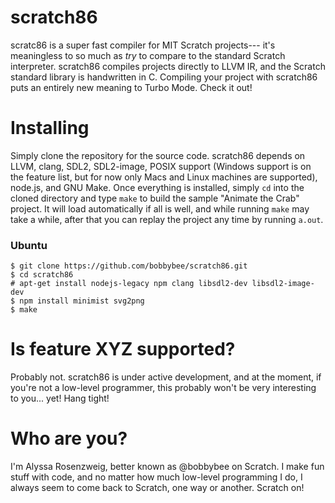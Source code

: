 scratch86
===========

scratc86 is a super fast compiler for MIT Scratch projects--- it's meaningless to so much as _try_ to compare to the standard Scratch interpreter. scratch86 compiles projects directly to LLVM IR, and the Scratch standard library is handwritten in C. Compiling your project with scratch86 puts an entirely new meaning to Turbo Mode. Check it out!

Installing
============

Simply clone the repository for the source code. scratch86 depends on LLVM, clang, SDL2, SDL2-image, POSIX support (Windows support is on the feature list, but for now only Macs and Linux machines are supported), node.js, and GNU Make. Once everything is installed, simply `cd` into the cloned directory and type `make` to build the sample "Animate the Crab" project. It will load automatically if all is well, and while running `make` may take a while, after that you can replay the project any time by running `a.out`.

### Ubuntu

    $ git clone https://github.com/bobbybee/scratch86.git
    $ cd scratch86
    # apt-get install nodejs-legacy npm clang libsdl2-dev libsdl2-image-dev
    $ npm install minimist svg2png
    $ make

Is feature XYZ supported?
============

Probably not. scratch86 is under active development, and at the moment, if you're not a low-level programmer, this probably won't be very interesting to you... yet! Hang tight!

Who are you?
==============

I'm Alyssa Rosenzweig, better known as @bobbybee on Scratch. I make fun stuff with code, and no matter how much low-level programming I do, I always seem to come back to Scratch, one way or another. Scratch on!
